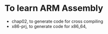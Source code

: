 # To learn ARM Assembly

- chap02,  to generate code for cross compiling
- x86-prj, to generate code for x86_64, 



